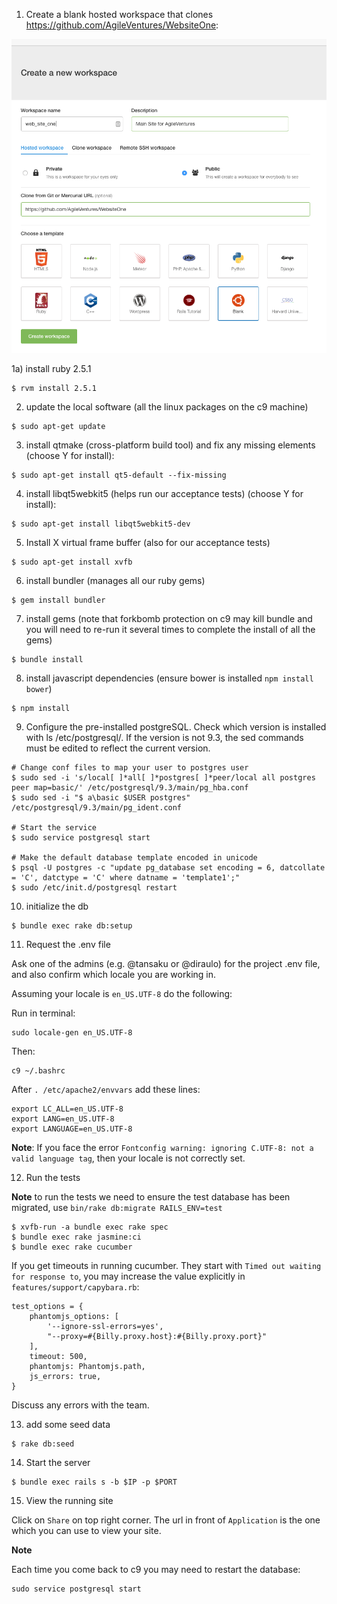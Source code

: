 1) Create a blank hosted workspace that clones https://github.com/AgileVentures/WebsiteOne:

![](images/Screenshot%202016-05-25%2008.40.44.png)

1a) install ruby 2.5.1

```
$ rvm install 2.5.1
```

2) update the local software (all the linux packages on the c9 machine)

```
$ sudo apt-get update

```

3) install qtmake (cross-platform build tool) and fix any missing elements (choose Y for install):

```
$ sudo apt-get install qt5-default --fix-missing
```

4) install libqt5webkit5 (helps run our acceptance tests) (choose Y for install):

```
$ sudo apt-get install libqt5webkit5-dev
```

5) Install X virtual frame buffer (also for our acceptance tests)

```
$ sudo apt-get install xvfb
```

6) install bundler (manages all our ruby gems)

```
$ gem install bundler
```

7) install gems (note that forkbomb protection on c9 may kill bundle and you will need to re-run it several times to complete the install of all the gems)

```
$ bundle install
```

8) install javascript dependencies (ensure bower is installed `npm install bower`)

```
$ npm install
```

9) Configure the pre-installed postgreSQL. Check which version is installed with ls /etc/postgresql/. If the version is not 9.3, the sed commands must be edited to reflect the current version.

```
# Change conf files to map your user to postgres user
$ sudo sed -i 's/local[ ]*all[ ]*postgres[ ]*peer/local all postgres peer map=basic/' /etc/postgresql/9.3/main/pg_hba.conf
$ sudo sed -i "$ a\basic $USER postgres" /etc/postgresql/9.3/main/pg_ident.conf
    
# Start the service
$ sudo service postgresql start

# Make the default database template encoded in unicode
$ psql -U postgres -c "update pg_database set encoding = 6, datcollate = 'C', datctype = 'C' where datname = 'template1';"
$ sudo /etc/init.d/postgresql restart
```

10) initialize the db

```
$ bundle exec rake db:setup
```

11) Request the .env file
    
Ask one of the admins (e.g. @tansaku or @diraulo) for the project .env file, and also confirm which locale you are working in.

Assuming your locale is `en_US.UTF-8` do the following:

Run in terminal:

```
sudo locale-gen en_US.UTF-8
```

Then:

```
c9 ~/.bashrc
```

After `. /etc/apache2/envvars` add these lines:

```
export LC_ALL=en_US.UTF-8
export LANG=en_US.UTF-8
export LANGUAGE=en_US.UTF-8
```

**Note**: If you face the error `Fontconfig warning: ignoring C.UTF-8: not a valid language tag`, then your locale is not correctly set. 

12) Run the tests

**Note** to run the tests we need to ensure the test database has been migrated, use `bin/rake db:migrate RAILS_ENV=test`

```
$ xvfb-run -a bundle exec rake spec
$ bundle exec rake jasmine:ci
$ bundle exec rake cucumber
```

If you get timeouts in running cucumber. They start with `Timed out waiting for response to`, you may increase the value explicitly in `features/support/capybara.rb`:
```
test_options = {
    phantomjs_options: [
        '--ignore-ssl-errors=yes',
        "--proxy=#{Billy.proxy.host}:#{Billy.proxy.port}"
    ],
    timeout: 500,
    phantomjs: Phantomjs.path,
    js_errors: true,
}
```

Discuss any errors with the team.

13) add some seed data

```
$ rake db:seed
```

14) Start the server

```
$ bundle exec rails s -b $IP -p $PORT
```
    
15) View the running site 

Click on `Share` on top right corner. The url in front of `Application` is the one which you can use to view your site.


**Note**

Each time you come back to c9 you may need to restart the database:

```
sudo service postgresql start
```
